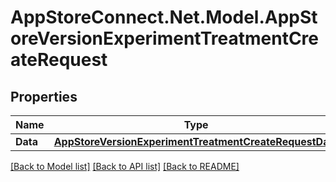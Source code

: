 # AppStoreConnect.Net.Model.AppStoreVersionExperimentTreatmentCreateRequest

## Properties

Name | Type | Description | Notes
------------ | ------------- | ------------- | -------------
**Data** | [**AppStoreVersionExperimentTreatmentCreateRequestData**](AppStoreVersionExperimentTreatmentCreateRequestData.md) |  | 

[[Back to Model list]](../README.md#documentation-for-models) [[Back to API list]](../README.md#documentation-for-api-endpoints) [[Back to README]](../README.md)

